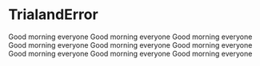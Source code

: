 # TrialandError


Good morning everyone
Good morning everyone
Good morning everyone
Good morning everyone
Good morning everyone
Good morning everyone
Good morning everyone
Good morning everyone
Good morning everyone
